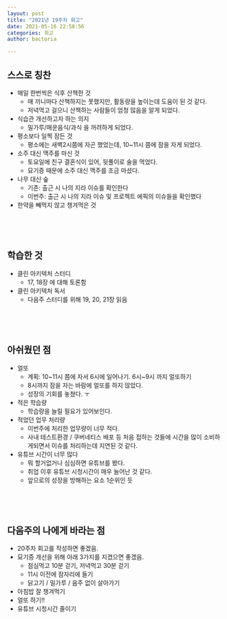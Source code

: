 ```yaml
---
layout: post
title: "2021년 19주차 회고"
date: 2021-05-16 22:58:56
categories: 회고
author: bactoria

---
```


## 스스로 칭찬
- 매일 한번씩은 식후 산책한 것
  - 매 끼니마다 산책하지는 못했지만, 활동량을 높이는데 도움이 된 것 같다.
  - 저녁먹고 걸으니 산책하는 사람들이 엄청 많음을 알게 되었다.
- 식습관 개선하고자 하는 의지
  - 밀가루/매운음식/과식 을 꺼려하게 되었다. 
- 평소보다 일찍 잠든 것
  - 평소에는 새벽2시쯤에 자곤 했었는데, 10~11시 쯤에 잠을 자게 되었다.
- 소주 대신 맥주를 마신 것
  - 토요일에 친구 결혼식이 있어, 뒷풀이로 술을 먹었다.
  - 묘기증 때문에 소주 대신 맥주를 조금 마셨다.
- 나무 대신 숲
  - 기존: 출근 시 나의 지라 이슈를 확인한다
  - 이번주: 출근 시 나의 지라 이슈 및 프로젝트 에픽의 이슈들을 확인했다
- 한약을 빼먹지 않고 챙겨먹은 것

&nbsp;

&nbsp;

## 학습한 것
- 클린 아키텍처 스터디
  - 17, 18장 에 대해 토론함
- 클린 아키텍처 독서
  - 다음주 스터디를 위해 19, 20, 21장 읽음

&nbsp;

&nbsp;

## 아쉬웠던 점
- 얼또
  - 계획: 10~11시 쯤에 자서 6시에 일어나기. 6시~9시 까지 얼또하기
  - 8시까지 잠을 자는 바람에 얼또를 하지 않았다. 
  - 성장의 기회를 놓쳤다. ㅜ
- 적은 학습량
  - 학습량을 늘릴 필요가 있어보인다.
- 적었던 업무 처리량
  - 이번주에 처리한 업무량이 너무 적다.
  - 사내 테스트환경 / 쿠버네티스 배포 등 처음 접하는 것들에 시간을 많이 소비하게되면서 이슈를 처리하는데 지연된 것 같다.
- 유튜브 시간이 너무 많다
  - 뭐 할거없거나 심심하면 유튜브를 봤다.
  - 취업 이후 유튜브 시청시간이 매우 늘어난 것 같다.
  - 앞으로의 성장을 방해하는 요소 1순위인 듯

&nbsp;

&nbsp;

## 다음주의 나에게 바라는 점
- 20주차 회고를 작성하면 좋겠음. 
- 묘기증 개선을 위해 아래 3가지를 지켰으면 좋겠음.
  - 점심먹고 10분 걷기, 저녁먹고 30분 걷기
  - 11시 이전에 잠자리에 들기
  - 닭고기 / 밀가루 / 음주 없이 살아가기
- 아침밥 잘 챙겨먹기
- 얼또 하기!!
- 유튜브 시청시간 줄이기

